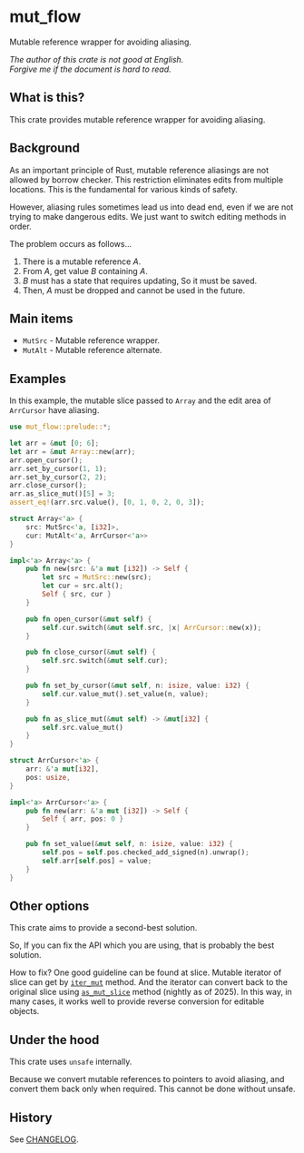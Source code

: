 # mut_flow

Mutable reference wrapper for avoiding aliasing.

_The author of this crate is not good at English._  
_Forgive me if the document is hard to read._

## What is this?

This crate provides mutable reference wrapper for avoiding aliasing.

## Background

As an important principle of Rust, mutable reference aliasings are
not allowed by borrow checker. This restriction eliminates edits from
multiple locations. This is the fundamental for various kinds of safety.

However, aliasing rules sometimes lead us into dead end,
even if we are not trying to make dangerous edits.
We just want to switch editing methods in order.

The problem occurs as follows...

1. There is a mutable reference _A_.
0. From _A_, get value _B_ containing _A_.
0. _B_ must has a state that requires updating, So it must be saved.
0. Then, _A_ must be dropped and cannot be used in the future.

## Main items

- `MutSrc` - Mutable reference wrapper.
- `MutAlt` - Mutable reference alternate.

## Examples

In this example, the mutable slice passed to `Array`
and the edit area of `ArrCursor` have aliasing.

```rust
use mut_flow::prelude::*;

let arr = &mut [0; 6];
let arr = &mut Array::new(arr);
arr.open_cursor();
arr.set_by_cursor(1, 1);
arr.set_by_cursor(2, 2);
arr.close_cursor();
arr.as_slice_mut()[5] = 3;
assert_eq!(arr.src.value(), [0, 1, 0, 2, 0, 3]);

struct Array<'a> {
    src: MutSrc<'a, [i32]>,
    cur: MutAlt<'a, ArrCursor<'a>>
}

impl<'a> Array<'a> {
    pub fn new(src: &'a mut [i32]) -> Self {
        let src = MutSrc::new(src);
        let cur = src.alt();
        Self { src, cur }
    }

    pub fn open_cursor(&mut self) {
        self.cur.switch(&mut self.src, |x| ArrCursor::new(x));
    }

    pub fn close_cursor(&mut self) {
        self.src.switch(&mut self.cur);
    }

    pub fn set_by_cursor(&mut self, n: isize, value: i32) {
        self.cur.value_mut().set_value(n, value);
    }

    pub fn as_slice_mut(&mut self) -> &mut[i32] {
        self.src.value_mut()
    }
}

struct ArrCursor<'a> {
    arr: &'a mut[i32],
    pos: usize,
}

impl<'a> ArrCursor<'a> {
    pub fn new(arr: &'a mut [i32]) -> Self {
        Self { arr, pos: 0 }
    }

    pub fn set_value(&mut self, n: isize, value: i32) {
        self.pos = self.pos.checked_add_signed(n).unwrap();
        self.arr[self.pos] = value;
    }
}
```

## Other options

This crate aims to provide a second-best solution. 

So, If you can fix the API which you are using,
that is probably the best solution.

How to fix? One good guideline can be found at slice. Mutable iterator of
slice can get by [`iter_mut`](std1) method. And the iterator can convert
back to the original slice using [`as_mut_slice`](std2) method (nightly
as of 2025). In this way, in many cases, it works well to provide reverse
conversion for editable objects.

[std1]: https://doc.rust-lang.org/std/slice/struct.IterMut.html#method.as_mut_slice
[std2]: (https://doc.rust-lang.org/std/primitive.slice.html#method.iter_mut)

## Under the hood

This crate uses `unsafe` internally.

Because we convert mutable references to pointers to avoid aliasing, and
convert them back only when required. This cannot be done without unsafe.

## History

See [CHANGELOG](CHANGELOG.md).

